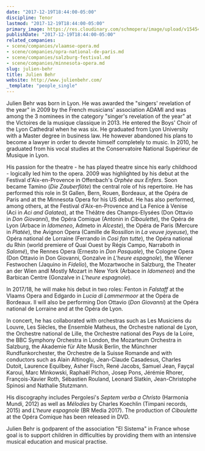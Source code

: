 ```yaml
---
date: "2017-12-19T18:44:00-05:00"
discipline: Tenor
lastmod: "2017-12-19T18:44:00-05:00"
primary_image: https://res.cloudinary.com/schmopera/image/upload/v1545409169/media/webhook-uploads/1513726820189/img_5476_4x3_g-12.jpg.jpg
publishDate: "2017-12-19T18:44:00-05:00"
related_companies:
- scene/companies/vlaamse-opera.md
- scene/companies/opra-national-de-paris.md
- scene/companies/salzburg-festival.md
- scene/companies/minnesota-opera.md
slug: julien-behr
title: Julien Behr
website: http://www.julienbehr.com/
_template: "people_single"
---
```


Julien Behr was born in Lyon. He was awarded the "singers' revelation of the year" in 2009 by the French musicians' association ADAMI and was among the 3 nominees in the category "singer's revelation of the year" at the Victoires de la musique classique in 2013. He entered the Boys' Choir of the Lyon Cathedral when he was six. He graduated from Lyon University with a Master degree in business law. He however abandoned his plans to become a lawyer in order to devote himself completely to music. In 2010, he graduated from his vocal studies at the Conservatoire National Supérieur de Musique in Lyon.

His passion for the theatre - he has played theatre since his early childhood - logically led him to the opera. 2009 was highlighted by his debut at the Festival d'Aix-en-Provence in Offenbach's *Orphée aux Enfers*. Soon became Tamino (*Die Zauberflöte*) the central role of his repertoire. He has performed this role in St Gallen, Bern, Rouen, Bordeaux, at the Opéra de Paris and at the Minnesota Opera for his US debut. He has also performed, among others, at the Festival d'Aix-en-Provence and La Fenice à Venise (Aci in *Aci and Galatea*), at the Théâtre des Champs-Elysées (Don Ottavio in *Don Giovanni*), the Opéra Comique (Antonin in *Ciboulette*), the Opéra de Lyon (Arbace in *Idomeneo*, Admeto in *Alceste*), the Opéra de Paris (Mercure in *Platée*), the Avignon Opera (Camille de Rossillon in *La veuve joyeuse*), the Opéra national de Lorraine (Ferrando in *Così fan tutte*), the Opéra national du Rhin (world premiere of Quai Ouest by Régis Campo, Narraboth in *Salomé*), the Rennes Opera (Ernesto in *Don Pasquale*), the Cologne Opera (Don Ottavio in Don Giovanni, Gonzalve in *L'heure espagnole*), the Wiener Festwochen (Jaquino in *Fidelio*), the Mozartwoche in Salzburg, the Theater an der Wien andl Mostly Mozart in New York (Arbace in *Idomeneo*) and the Barbican Centre (Gonzalve in *L'heure espagnole*).

In 2017/18, he will make his debut in two roles: Fenton in *Falstaff* at the Vlaams Opera and Edgardo in *Lucia di Lammermoor* at the Opéra de Bordeaux. Il will also be performing Don Ottavio (*Don Giovanni*) at the Opéra national de Lorraine and at the Opéra de Lyon.

In concert, he has collaborated with orchestras such as Les Musiciens du Louvre, Les Siècles, the Ensemble Matheus, the Orchestre national de Lyon, the Orchestre national de Lille, the Orchestre national des Pays de la Loire, the BBC Symphony Orchestra in London, the Mozarteum Orchestra in Salzburg, the Akademie für Alte Musik Berlin, the Münchner Rundfunkorchester, the Orchestre de la Suisse Romande and with conductors such as Alain Altinoglu, Jean-Claude Casadesus, Charles Dutoit, Laurence Equilbey, Asher Fisch, René Jacobs, Samuel Jean, Fayçal Karoui, Marc Minkowski, Raphaël Pichon, Josep Pons, Jérémie Rhorer, François-Xavier Roth, Sébastien Rouland, Leonard Slatkin, Jean-Christophe Spinosi and Nathalie Stutzmann.

His discography includes Pergolesi's *Septem verba a Christo* (Harmonia Mundi, 2012) as well as *Mélodies* by Charles Koechlin (Timpani records, 2015) and *L'heure espagnole* (BR Media 2017). The production of *Ciboulette* at the Opéra Comique has been released in DVD.

Julien Behr is godparent of the association "El Sistema" in France whose goal is to support children in difficulties by providing them with an intensive musical education and musical practise.
